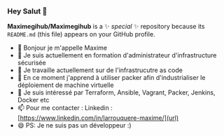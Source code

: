 ### Hey Salut 👋


**Maximegihub/Maximegihub** is a ✨ _special_ ✨ repository because its `README.md` (this file) appears on your GitHub profile.

- 👋 Bonjour je m'appelle Maxime 
- 🌱 Je suis actuellement en formation d'administrateur d'infrastructure sécurisée
- 🔭 Je travaille actuellement sur de l'infrastrucutre as code
- 🌱 En ce moment j'apprend à utiliser packer afin d'industrialiser le déploiement de machine virtuelle
- 👀 Je suis intéressé par Terraform, Ansible, Vagrant, Packer, Jenkins, Docker etc 
- 📫 Pour me contacter : Linkedin : [https://www.linkedin.com/in/larrouquere-maxime/](url)
- 😄 PS: Je ne suis pas un développeur  :) 



